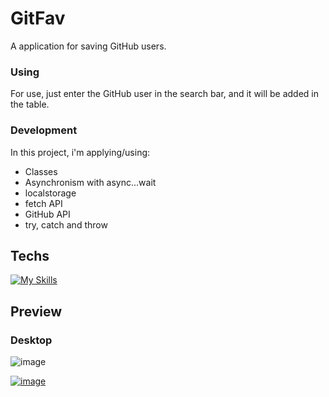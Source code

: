 # GitFav

A application for saving GitHub users.

### Using
For use, just enter the GitHub user in the search bar, and it will be added in the table.

### Development

In this project, i'm applying/using:

- Classes
- Asynchronism with async...wait
- localstorage
- fetch API
- GitHub API
- try, catch and throw

## Techs

[![My Skills](https://skillicons.dev/icons?i=js,html,css)](https://skillicons.dev)

## Preview

   ### Desktop
       
   ![image](https://user-images.githubusercontent.com/86017907/179317766-7ae28879-abde-4d00-a0ac-715e1c61e59c.png)

[![image](https://user-images.githubusercontent.com/86017907/179060688-590eac0e-1195-4bad-80d3-8c848b0af5e2.png)](/LICENSE)

